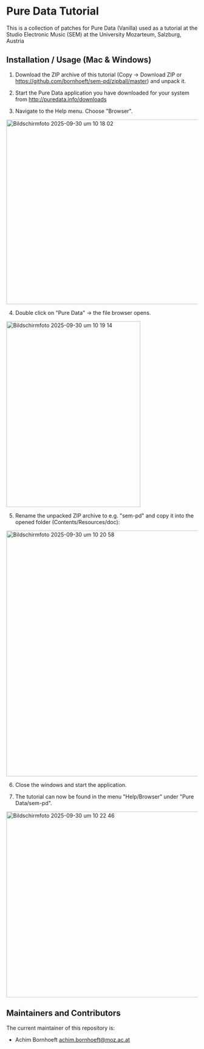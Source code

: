 # Pure Data Tutorial

This is a collection of patches for Pure Data (Vanilla) used as a tutorial
at the Studio Electronic Music (SEM) at the University Mozarteum, Salzburg, Austria

## Installation / Usage (Mac & Windows)

1. Download the ZIP archive of this tutorial (Copy → Download ZIP or https://github.com/bornhoeft/sem-pd/zipball/master) and unpack it.

2. Start the Pure Data application you have downloaded for your system from http://puredata.info/downloads

3. Navigate to the Help menu. Choose "Browser".

<img width="697" height="487" alt="Bildschirmfoto 2025-09-30 um 10 18 02" src="https://github.com/user-attachments/assets/4c89c77c-d25d-46f3-8491-b555bcbf8961" />

4. Double click on "Pure Data" → the file browser opens.

<img width="353" height="490" alt="Bildschirmfoto 2025-09-30 um 10 19 14" src="https://github.com/user-attachments/assets/ab28989a-117a-480e-bb8f-0be2f65242c9" />

5. Rename the unpacked ZIP archive to e.g. "sem-pd" and copy it into the opened folder (Contents/Resources/doc):

<img width="920" height="648" alt="Bildschirmfoto 2025-09-30 um 10 20 58" src="https://github.com/user-attachments/assets/946b8f7c-0701-4bc5-aef7-001bd3dd6bd4" />

6. Close the windows and start the application.

7. The tutorial can now be found in the menu "Help/Browser" under "Pure Data/sem-pd".

<img width="835" height="490" alt="Bildschirmfoto 2025-09-30 um 10 22 46" src="https://github.com/user-attachments/assets/c4afb556-ff2a-4064-808b-2640ebf96d32" />


## Maintainers and Contributors

The current maintainer of this repository is:

* Achim Bornhoeft <achim.bornhoeft@moz.ac.at>
